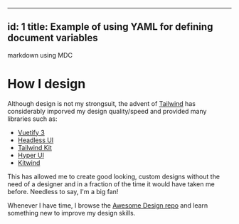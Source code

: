 
<!--
The "Content" folder is used entirely by Nuxt Content https://content.nuxtjs.org/guide/writing/content-directory
Only add Markdown files to this folder and all subfolders
-->

---
id: 1
title: Example of using YAML for defining document variables
---

markdown using MDC

# How I design

Although design is not my strongsuit, the advent of [Tailwind]() has considerably imporved my design quality/speed and provided many libraries such as:

- [Vuetify 3](https://vuetifyjs.com/en/)
- [Headless UI](https://headlessui.com/)
- [Tailwind Kit](https://tailwinduikit.com/)
- [Hyper UI](https://www.hyperui.dev/)
- [Kitwind](https://kitwind.io/products/kometa/components)

This has allowed me to create good looking, custom designs without the need of a designer and in a fraction of the time it would have taken me before. Needless to say, I'm a big fan!

Whenever I have time, I browse the [Awesome Design repo](https://github.com/gztchan/awesome-design) and learn something new to improve my design skills.
